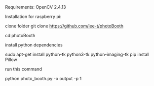 Requirements:
OpenCV 2.4.13


Installation for raspberry pi:

clone folder
git clone https://github.com/lee-t/photoBooth

cd photoBooth

install python dependencies

sudo apt-get install python-tk python3-tk python-imaging-tk
pip install Pillow

run this command

python photo_booth.py -o output -p 1
